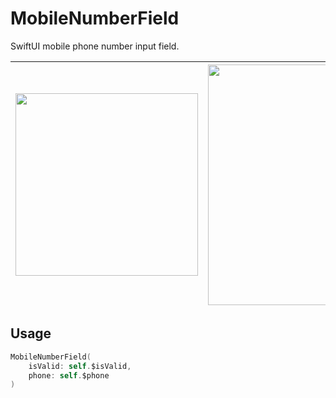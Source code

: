 # MobileNumberField
SwiftUI mobile phone number input field.

| <img src="https://github.com/user-attachments/assets/a4efac9c-30ee-4fae-b836-b172f3b84edf" width="292"> | <img src="https://github.com/user-attachments/assets/cd8832c8-ba7d-424f-8fda-ff1e24292492" width="385"> | <img src="https://github.com/user-attachments/assets/35f332aa-cd03-4f7b-91fb-acf7047b6c13" width="373"> | <img src="https://github.com/user-attachments/assets/fc41b3b7-ec0e-4b4a-899f-b11642f4c3fd" width="374"> |
| ------------------------------------------------------------ | ------------------------------------------------------------ | ------------------------------------------------------------ | ------------------------------------------------------------ |

## Usage

```swift
MobileNumberField(
    isValid: self.$isValid,
    phone: self.$phone
)
```

